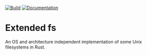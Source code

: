 [![Build][build-badge]][build-link]
[![Documentation][documentation-badge]][documentation-link]

[build-badge]: https://github.com/RatCornu/efs/workflows/Build/badge.svg
[documentation-badge]: https://github.com/RatCornu/efs/workflows/Documentation/badge.svg

[build-link]: https://github.com/RatCornu/efs/actions?query=workflow:"Build"
[documentation-link]: https://github.com/RatCornu/efs/actions?query=workflow:"Documentation"

# Extended fs

An OS and architecture independent implementation of some Unix filesystems in Rust.
